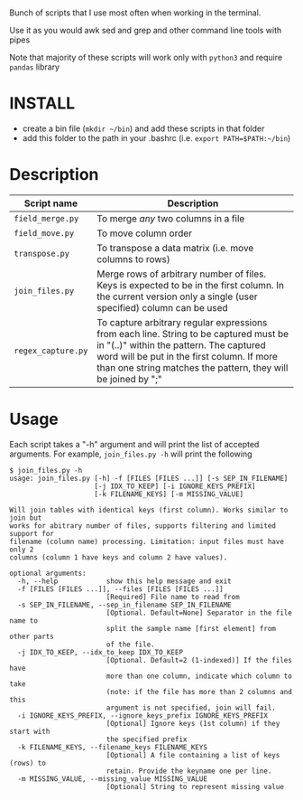 #
Bunch of scripts that I use most often when working in the terminal.  

Use it as you would awk sed and grep and other command line tools
with pipes

Note that majority of these scripts will work only with `python3` and 
require `pandas` library

# INSTALL
* create a bin file (`mkdir ~/bin`) and add these scripts in that folder
* add this folder to the path in your .bashrc (i.e. `export PATH=$PATH:~/bin`)

# Description

| Script name | Description |
| --- | --- |
| `field_merge.py` | To merge *any* two columns in a file |
| `field_move.py` | To move column order|
| `transpose.py`  | To transpose a data matrix (i.e. move columns to rows) |
| `join_files.py` | Merge rows of arbitrary number of files. Keys is expected to be in the first column. In the current version only a single (user specified) column can be used |
| `regex_capture.py` | To capture arbitrary regular expressions from each line. String to be captured must be in "(..)" within the pattern. The captured word will be put in the first column. If more than one string matches the pattern, they will be joined by ";" |

# Usage
Each script takes a "-h" argument and will print the list of accepted arguments.
For example, `join_files.py -h` will print the following
```
$ join_files.py -h
usage: join_files.py [-h] -f [FILES [FILES ...]] [-s SEP_IN_FILENAME]
                     [-j IDX_TO_KEEP] [-i IGNORE_KEYS_PREFIX]
                     [-k FILENAME_KEYS] [-m MISSING_VALUE]

Will join tables with identical keys (first column). Works similar to join but
works for abitrary number of files, supports filtering and limited support for
filename (column name) processing. Limitation: input files must have only 2
columns (column 1 have keys and column 2 have values).

optional arguments:
  -h, --help            show this help message and exit
  -f [FILES [FILES ...]], --files [FILES [FILES ...]]
                        [Required] File name to read from
  -s SEP_IN_FILENAME, --sep_in_filename SEP_IN_FILENAME
                        [Optional. Default=None] Separator in the file name to
                        split the sample name [first element] from other parts
                        of the file.
  -j IDX_TO_KEEP, --idx_to_keep IDX_TO_KEEP
                        [Optional. Default=2 (1-indexed)] If the files have
                        more than one column, indicate which column to take
                        (note: if the file has more than 2 columns and this
                        argument is not specified, join will fail.
  -i IGNORE_KEYS_PREFIX, --ignore_keys_prefix IGNORE_KEYS_PREFIX
                        [Optional] Ignore keys (1st column) if they start with
                        the specified prefix
  -k FILENAME_KEYS, --filename_keys FILENAME_KEYS
                        [Optional] A file containing a list of keys (rows) to
                        retain. Provide the keyname one per line.
  -m MISSING_VALUE, --missing_value MISSING_VALUE
                        [Optional] String to represent missing value
```
